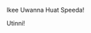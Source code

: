 Ikee Uwanna Huat Speeda!

Utinni!

<!---
krakken-andy/krakken-andy is a ✨ special ✨ repository because its `README.md` (this file) appears on your GitHub profile.
You can click the Preview link to take a look at your changes.
--->
